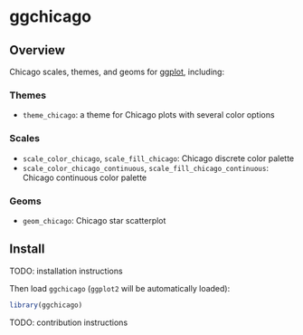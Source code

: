 ggchicago
================

Overview
--------

Chicago scales, themes, and geoms for [ggplot](http://ggplot2.org), including:

### Themes

-   `theme_chicago`: a theme for Chicago plots with several color options

### Scales

-   `scale_color_chicago`, `scale_fill_chicago`: Chicago discrete color palette
-   `scale_color_chicago_continuous`, `scale_fill_chicago_continuous`: Chicago continuous color palette

### Geoms

-   `geom_chicago`: Chicago star scatterplot

Install
-------

TODO: installation instructions

Then load `ggchicago` (`ggplot2` will be automatically loaded):

``` r
library(ggchicago)
```

TODO: contribution instructions
